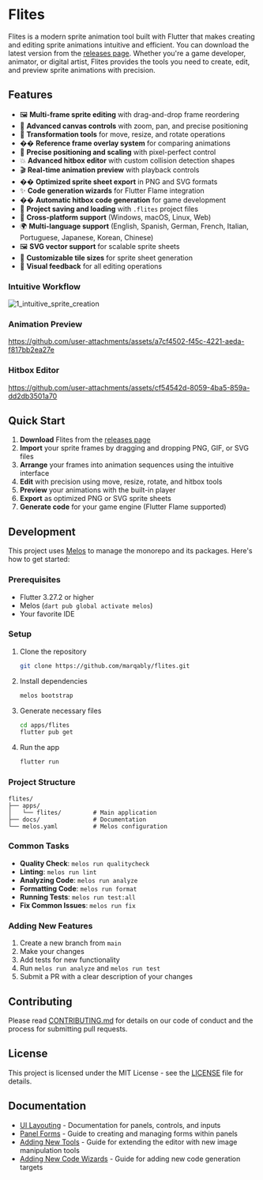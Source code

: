 # Flites

Flites is a modern sprite animation tool built with Flutter that makes creating and editing sprite animations intuitive and efficient. You can download the latest version from the [releases page](https://github.com/marqably/flites/releases). Whether you're a game developer, animator, or digital artist, Flites provides the tools you need to create, edit, and preview sprite animations with precision.

## Features

- 🖼️ **Multi-frame sprite editing** with drag-and-drop frame reordering
- 🎨 **Advanced canvas controls** with zoom, pan, and precise positioning
- 🔄 **Transformation tools** for move, resize, and rotate operations
- ��️ **Reference frame overlay system** for comparing animations
- 🎯 **Precise positioning and scaling** with pixel-perfect control
- 💥 **Advanced hitbox editor** with custom collision detection shapes
- 🎬 **Real-time animation preview** with playback controls
- �� **Optimized sprite sheet export** in PNG and SVG formats
- ✨ **Code generation wizards** for Flutter Flame integration
- �� **Automatic hitbox code generation** for game development
- 💾 **Project saving and loading** with `.flites` project files
- 📱 **Cross-platform support** (Windows, macOS, Linux, Web)
- 🌍 **Multi-language support** (English, Spanish, German, French, Italian, Portuguese, Japanese, Korean, Chinese)
- 🖼️ **SVG vector support** for scalable sprite sheets
- 📐 **Customizable tile sizes** for sprite sheet generation
- 🎨 **Visual feedback** for all editing operations

### Intuitive Workflow

![1_intuitive_sprite_creation](https://github.com/user-attachments/assets/bdd1fdd8-4947-4d9c-88a7-371d48b559e0)

### Animation Preview

<https://github.com/user-attachments/assets/a7cf4502-f45c-4221-aeda-f817bb2ea27e>

### Hitbox Editor

<https://github.com/user-attachments/assets/cf54542d-8059-4ba5-859a-dd2db3501a70>

## Quick Start

1. **Download** Flites from the [releases page](https://github.com/marqably/flites/releases)
2. **Import** your sprite frames by dragging and dropping PNG, GIF, or SVG files
3. **Arrange** your frames into animation sequences using the intuitive interface
4. **Edit** with precision using move, resize, rotate, and hitbox tools
5. **Preview** your animations with the built-in player
6. **Export** as optimized PNG or SVG sprite sheets
7. **Generate code** for your game engine (Flutter Flame supported)

## Development

This project uses [Melos](https://melos.invertase.dev/) to manage the monorepo and its packages. Here's how to get started:

### Prerequisites

- Flutter 3.27.2 or higher
- Melos (`dart pub global activate melos`)
- Your favorite IDE

### Setup

1. Clone the repository

    ```bash
    git clone https://github.com/marqably/flites.git
    ```

2. Install dependencies

    ```bash
    melos bootstrap
    ```

3. Generate necessary files

    ```bash
    cd apps/flites
    flutter pub get
    ```

4. Run the app

    ```bash
    flutter run
    ```

### Project Structure

```text
flites/
├── apps/
│   └── flites/         # Main application
├── docs/               # Documentation
└── melos.yaml          # Melos configuration
```

### Common Tasks

- **Quality Check**: `melos run qualitycheck`
- **Linting**: `melos run lint`
- **Analyzing Code**: `melos run analyze`
- **Formatting Code**: `melos run format`
- **Running Tests**: `melos run test:all`
- **Fix Common Issues**: `melos run fix`

### Adding New Features

1. Create a new branch from `main`
2. Make your changes
3. Add tests for new functionality
4. Run `melos run analyze` and `melos run test`
5. Submit a PR with a clear description of your changes

## Contributing

Please read [CONTRIBUTING.md](CONTRIBUTING.md) for details on our code of conduct and the process for submitting pull requests.

## License

This project is licensed under the MIT License - see the [LICENSE](LICENSE) file for details.

## Documentation

- [UI Layouting](docs/ui-layouting.md) - Documentation for panels, controls, and inputs
- [Panel Forms](docs/panel-forms.md) - Guide to creating and managing forms within panels
- [Adding New Tools](docs/adding_new_tools.md) - Guide for extending the editor with new image manipulation tools
- [Adding New Code Wizards](docs/adding_new_code_wizards.md) - Guide for adding new code generation targets
